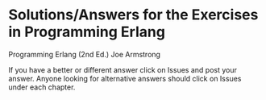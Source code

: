 # Solutions/Answers for the Exercises in Programming Erlang
Programming Erlang (2nd Ed.) Joe Armstrong

If you have a better or different answer click on Issues and post your answer.  Anyone looking for alternative answers should click on Issues under each chapter.
